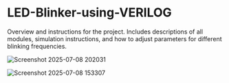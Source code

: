# LED-Blinker-using-VERILOG
Overview and instructions for the project. Includes descriptions of all modules, simulation instructions, and how to adjust parameters for different blinking frequencies.

![Screenshot 2025-07-08 202031](https://github.com/user-attachments/assets/1043718b-0487-4724-9d88-596323a6e2fa)

![Screenshot 2025-07-08 153307](https://github.com/user-attachments/assets/78fa751d-3538-42f3-8505-ad8d35d4cd6b)
